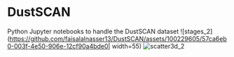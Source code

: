 # DustSCAN
Python Jupyter notebooks to handle the DustSCAN dataset
![stages_2](https://github.com/faisalalnasser13/DustSCAN/assets/100229605/57ca6eb0-003f-4e50-906e-12cf90a4bde0|  width=55)
![scatter3d_2](https://github.com/faisalalnasser13/DustSCAN/assets/100229605/574e5b5d-d16a-4167-9db2-e13e9bd2f42e)

